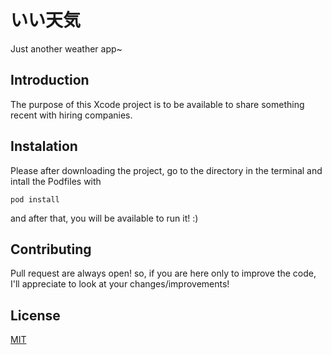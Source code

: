 # いい天気
Just another weather app~

## Introduction
The purpose of this Xcode project is to be available to share something recent with hiring companies.

## Instalation
Please after downloading the project, go to the directory in the terminal and intall the Podfiles with 

```pod install```

and after that, you will be available to run it! :)

## Contributing
Pull request are always open! so, if you are here only to improve the code, I'll appreciate to look at your changes/improvements! 

## License
[MIT](https://choosealicense.com/licenses/mit/)
